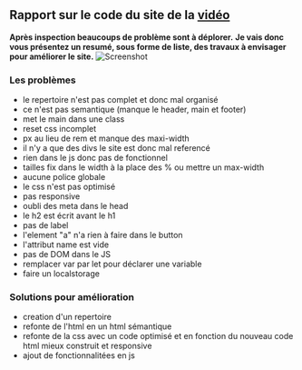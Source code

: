 #
## Rapport sur le code du site de la [vidéo](https://www.youtube.com/watch?v=CQZxeoQeo5c)

__Après inspection beaucoups de problème sont à déplorer.__
__Je vais donc vous présentez un resumé, sous forme de liste, des travaux à envisager pour améliorer le site.__
![Screenshot](1.jpg)
### Les problèmes

* le repertoire n'est pas complet et donc mal organisé
* ce n'est pas semantique (manque le header, main et footer)
* met le main dans une class 
* reset css incomplet
* px au lieu de rem et manque des maxi-width
* il n'y a que des divs le site est donc mal referencé
* rien dans le js donc pas de fonctionnel
* tailles fix dans le width à la place des % ou mettre un max-width
* aucune police globale
* le css n'est pas optimisé
* pas responsive
* oubli des meta dans le head
* le h2 est écrit avant le h1 
* pas de label
* l'element "a" n'a rien à faire dans le button
* l'attribut name est vide 
* pas de DOM dans le JS
* remplacer var par let pour déclarer une variable
* faire un localstorage

### Solutions pour amélioration

* creation d'un repertoire 
* refonte de l'html en un html sémantique
* refonte de la css avec un code optimisé et en fonction du nouveau code html mieux construit et responsive
* ajout de fonctionnalitées en js